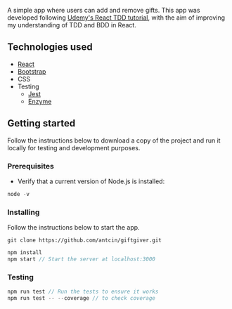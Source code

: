 A simple app where users can add and remove gifts. This app was developed following [Udemy's React TDD tutorial](https://www.udemy.com/react-tdd/learn/v4/t/lecture/7958262?start=0), with the aim of improving my understanding of TDD and BDD in React.

## Technologies used
  - [React](https://reactjs.org/)
  - [Bootstrap](https://getbootstrap.com/)
  - CSS
- Testing
  - [Jest](https://facebook.github.io/jest/)
  - [Enzyme](https://github.com/airbnb/enzyme)




## Getting started
Follow the instructions below to download a copy of the project and run it locally for testing and development purposes.

### Prerequisites
- Verify that a current version of Node.js is installed:
```javascript
node -v
```

### Installing
Follow the instructions below to start the app.
```
git clone https://github.com/antcin/giftgiver.git
```
```javascript
npm install
npm start // Start the server at localhost:3000
```

### Testing
```javascript
npm run test // Run the tests to ensure it works
npm run test -- --coverage // to check coverage
```
